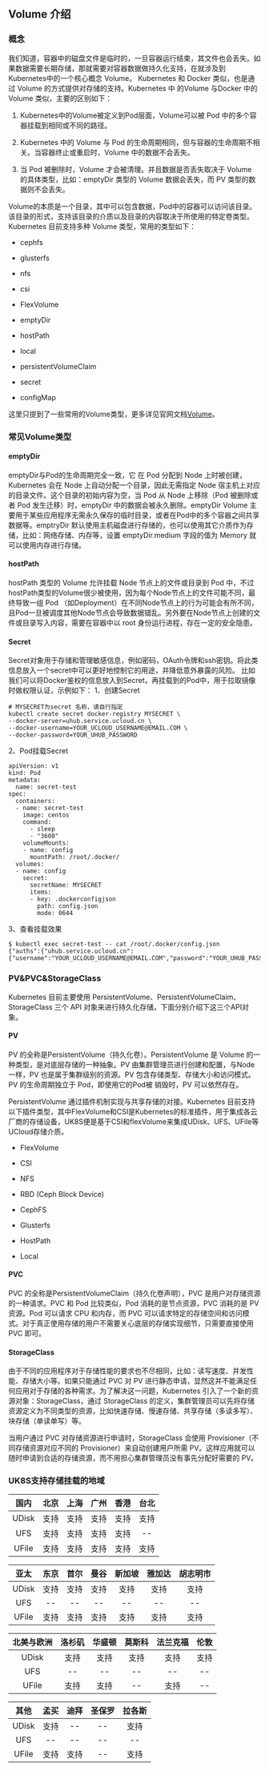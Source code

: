 ## Volume 介绍

### 概念

我们知道，容器中的磁盘文件是临时的，一旦容器运行结束，其文件也会丢失。如果数据需要长期存储，那就需要对容器数据做持久化支持，在就涉及到Kubernetes中的一个核心概念 Volume。
Kubernetes 和 Docker 类似，也是通过 Volume 的方式提供对存储的支持。Kubernetes 中 的Volume 与Docker 中的 Volume 类似，主要的区别如下：

1. Kubernetes中的Volume被定义到Pod层面，Volume可以被 Pod 中的多个容器挂载到相同或不同的路径。

1. Kubernetes 中的 Volume 与 Pod 的生命周期相同，但与容器的生命周期不相关。当容器终止或重启时，Volume 中的数据不会丢失。

1. 当 Pod 被删除时，Volume 才会被清理。并且数据是否丢失取决于 Volume 的具体类型，比如：emptyDir 类型的 Volume 数据会丢失，而 PV 类型的数据则不会丢失。

Volume的本质是一个目录，其中可以包含数据，Pod中的容器可以访问该目录。该目录的形式，支持该目录的介质以及目录的内容取决于所使用的特定卷类型。 Kubernetes 目前支持多种 Volume
类型，常用的类型如下：

- cephfs

- glusterfs

- nfs

- csi

- FlexVolume

- emptyDir

- hostPath

- local

- persistentVolumeClaim

- secret
- configMap

这里只提到了一些常用的Volume类型，更多详见官网文档[Volume](https://kubernetes.io/docs/concepts/storage/volumes/)。

### 常见Volume类型

#### emptyDir

emptyDir与Pod的生命周期完全一致，它 在 Pod 分配到 Node 上时被创建，Kubernetes 会在 Node 上自动分配一个目录，因此无需指定 Node
宿主机上对应的目录文件。这个目录的初始内容为空，当 Pod 从 Node 上移除（Pod 被删除或者 Pod 发生迁移）时，emptyDir 中的数据会被永久删除。emptyDir Volume
主要用于某些应用程序无需永久保存的临时目录，或者在Pod中的多个容器之间共享数据等。emptryDir 默认使用主机磁盘进行存储的，也可以使用其它介质作为存储，比如：网络存储、内存等，设置
emptyDir.medium 字段的值为 Memory 就可以使用内存进行存储。

#### hostPath

hostPath 类型的 Volume 允许挂载 Node 节点上的文件或目录到 Pod 中，不过hostPath类型的Volume很少被使用，因为每个Node节点上的文件可能不同，最终导致一组
Pod （如Deployment）在不同Node节点上的行为可能会有所不同，且Pod一旦被调度其他Node节点会导致数据错乱。另外要在Node节点上创建的文件或目录写入内容，需要在容器中以 root
身份运行进程，存在一定的安全隐患。

#### Secret

Secret对象用于存储和管理敏感信息，例如密码，OAuth令牌和ssh密钥。将此类信息放入一个secret中可以更好地控制它的用途，并降低意外暴露的风险。
比如我们可以将Docker鉴权的信息放入到Secret，再挂载到的Pod中，用于拉取镜像时做权限认证，示例如下： 1、创建Secret

```
# MYSECRET为secret 名称，请自行指定
kubectl create secret docker-registry MYSECRET \
--docker-server=uhub.service.ucloud.cn \
--docker-username=YOUR_UCLOUD_USERNAME@EMAIL.COM \
--docker-password=YOUR_UHUB_PASSWORD
```

2、Pod挂载Secret

```
apiVersion: v1
kind: Pod
metadata:
  name: secret-test
spec:
  containers:
  - name: secret-test
    image: centos
    command:
      - sleep
      - "3600"
    volumeMounts:
    - name: config
      mountPath: /root/.docker/
  volumes:
  - name: config
    secret:
      secretName: MYSECRET 
      items:
      - key: .dockerconfigjson
        path: config.json
        mode: 0644
```

3、查看挂载效果

```
$ kubectl exec secret-test -- cat /root/.docker/config.json
{"auths":{"uhub.service.ucloud.cn":{"username":"YOUR_UCLOUD_USERNAME@EMAIL.COM","password":"YOUR_UHUB_PASSWORD","auth":"dXNlcm5hbWU6cGFzc3dvcmQ="}}}
```

### PV&PVC&StorageClass

Kubernetes 目前主要使用 PersistentVolume、PersistentVolumeClaim、StorageClass 三个 API
对象来进行持久化存储，下面分别介绍下这三个API对象。

#### PV

PV 的全称是PersistentVolume（持久化卷）。PersistentVolume 是 Volume 的一种类型，是对底层存储的一种抽象。PV
由集群管理员进行创建和配置，与Node一样，PV 也是属于集群级别的资源。PV 包含存储类型、存储大小和访问模式。PV 的生命周期独立于 Pod，即使用它的Pod被 销毁时，PV 可以依然存在。

PersistentVolume 通过插件机制实现与共享存储的对接。Kubernetes
目前支持以下插件类型，其中FlexVolume和CSI是Kubernetes的标准插件，用于集成各云厂商的存储设备，UK8S便是基于CSI和flexVolume来集成UDisk、UFS、UFile等UCloud存储介质。

- FlexVolume

- CSI

- NFS

- RBD (Ceph Block Device)

- CephFS

- Glusterfs

- HostPath

- Local

#### PVC

PVC 的全称是PersistentVolumeClaim（持久化卷声明），PVC 是用户对存储资源的一种请求。PVC 和 Pod 比较类似，Pod 消耗的是节点资源，PVC 消耗的是 PV
资源。Pod 可以请求 CPU 和内存，而 PVC 可以请求特定的存储空间和访问模式。对于真正使用存储的用户不需要关心底层的存储实现细节，只需要直接使用 PVC 即可。

#### StorageClass

由于不同的应用程序对于存储性能的要求也不尽相同，比如：读写速度、并发性能、存储大小等。如果只能通过 PVC 对 PV
进行静态申请，显然这并不能满足任何应用对于存储的各种需求。为了解决这一问题，Kubernetes 引入了一个新的资源对象：StorageClass，通过 StorageClass
的定义，集群管理员可以先将存储资源定义为不同类型的资源，比如快速存储、慢速存储、共享存储（多读多写）、块存储（单读单写）等。

当用户通过 PVC 对存储资源进行申请时，StorageClass 会使用 Provisioner（不同存储资源对应不同的 Provisioner）来自动创建用户所需
PV。这样应用就可以随时申请到合适的存储资源，而不用担心集群管理员没有事先分配好需要的 PV。

### UK8S支持存储挂载的地域

|  国内   | 北京  | 上海  | 广州  | 香港  | 台北  |
| :---: | :-: | :-: | :-: | :-: | :-: |
| UDisk | 支持  | 支持  | 支持  | 支持  | 支持  |
|  UFS  | 支持  | 支持  | 支持  | 支持  | --  |
| UFile | 支持  | 支持  | 支持  | 支持  | 支持  |

|  亚太   | 东京  | 首尔  | 曼谷  | 新加坡 | 雅加达 | 胡志明市 |
| :---: | :-: | :-: | :-: | :-: | :-: | :--: |
| UDisk | 支持  | 支持  | 支持  | 支持  | 支持  |  支持  |
|  UFS  | --  | --  | --  | --  | --  |  --  |
| UFile | 支持  | 支持  | 支持  | 支持  | 支持  |  支持  |

| 北美与欧洲 | 洛杉矶 | 华盛顿 | 莫斯科 | 法兰克福 | 伦敦  |
| :---: | :-: | :-: | :-: | :--: | :-: |
| UDisk | 支持  | 支持  | 支持  |  支持  | 支持  |
|  UFS  | --  | --  | --  |  --  | --  |
| UFile | 支持  | 支持  | --  |  支持  | --  |

|  其他   | 孟买  | 迪拜  | 圣保罗 | 拉各斯 |
| :---: | :-: | :-: | :-: | :-: |
| UDisk | 支持  | --  | --  | 支持  |
|  UFS  | --  | --  | --  | --  |
| UFile | 支持  | 支持  | --  | 支持  |
